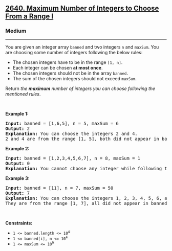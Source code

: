 <h2><a href="https://leetcode.com/problems/maximum-number-of-integers-to-choose-from-a-range-i/description/?envType=daily-question&envId=2024-12-06">2640. Maximum Number of Integers to Choose From a Range I</a></h2><h3>Medium</h3><hr><p>You are given an integer array <code>banned</code> and two integers <code>n</code> and <code>maxSum</code>. You are choosing some number of integers following the below rules:</p>

<ul>
	<li>The chosen integers have to be in the range <code>[1, n]</code>.</li>
	<li>Each integer can be chosen <strong>at most once</strong>.</li>
	<li>The chosen integers should not be in the array <code>banned</code>.</li>
	<li>The sum of the chosen integers should not exceed <code>maxSum</code>.</li>
</ul>

<p>Return <em>the <strong>maximum</strong> number of integers you can choose following the mentioned rules</em>.</p>

<p>&nbsp;</p>
<p><strong class="example">Example 1:</strong></p>

<pre>
<strong>Input:</strong> banned = [1,6,5], n = 5, maxSum = 6
<strong>Output:</strong> 2
<strong>Explanation:</strong> You can choose the integers 2 and 4.
2 and 4 are from the range [1, 5], both did not appear in banned, and their sum is 6, which did not exceed maxSum.
</pre>

<p><strong class="example">Example 2:</strong></p>

<pre>
<strong>Input:</strong> banned = [1,2,3,4,5,6,7], n = 8, maxSum = 1
<strong>Output:</strong> 0
<strong>Explanation:</strong> You cannot choose any integer while following the mentioned conditions.
</pre>

<p><strong class="example">Example 3:</strong></p>

<pre>
<strong>Input:</strong> banned = [11], n = 7, maxSum = 50
<strong>Output:</strong> 7
<strong>Explanation:</strong> You can choose the integers 1, 2, 3, 4, 5, 6, and 7.
They are from the range [1, 7], all did not appear in banned, and their sum is 28, which did not exceed maxSum.
</pre>

<p>&nbsp;</p>
<p><strong>Constraints:</strong></p>

<ul>
	<li><code>1 &lt;= banned.length &lt;= 10<sup>4</sup></code></li>
	<li><code>1 &lt;= banned[i], n &lt;= 10<sup>4</sup></code></li>
	<li><code>1 &lt;= maxSum &lt;= 10<sup>9</sup></code></li>
</ul>
